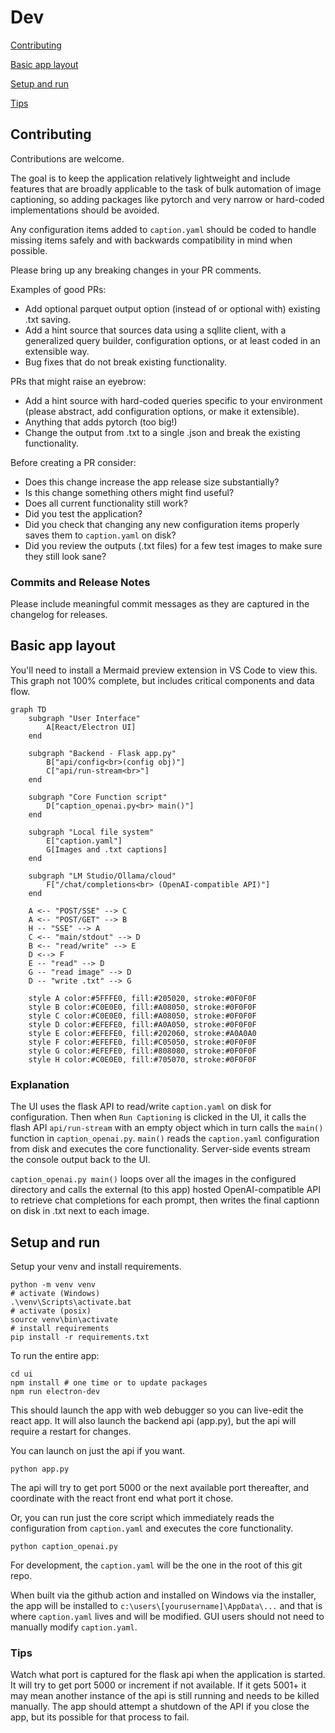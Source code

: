 # Dev

[Contributing](Contributing)

[Basic app layout](Basic_app_layout)

[Setup and run](Setup_and_run)

[Tips](Tips)

## Contributing

Contributions are welcome.

The goal is to keep the application relatively lightweight and include features that are broadly applicable to the task of bulk automation of image captioning, so adding packages like pytorch and very narrow or hard-coded implementations should be avoided.

Any configuration items added to `caption.yaml` should be coded to handle missing items safely and with backwards compatibility in mind when possible.  

Please bring up any breaking changes in your PR comments.

Examples of good PRs:
- Add optional parquet output option (instead of or optional with) existing .txt saving.
- Add a hint source that sources data using a sqllite client, with a generalized query builder, configuration options, or at least coded in an extensible way.
- Bug fixes that do not break existing functionality.

PRs that might raise an eyebrow:
- Add a hint source with hard-coded queries specific to your environment (please abstract, add configuration options, or make it extensible).
- Anything that adds pytorch (too big!)
- Change the output from .txt to a single .json and break the existing functionality.

Before creating a PR consider:
- Does this change increase the app release size substantially? 
- Is this change something others might find useful?
- Does all current functionality still work?
- Did you test the application?
- Did you check that changing any new configuration items properly saves them to `caption.yaml` on disk?
- Did you review the outputs (.txt files) for a few test images to make sure they still look sane?

### Commits and Release Notes

Please include meaningful commit messages as they are captured in the changelog for releases. 

## Basic app layout

You'll need to install a Mermaid preview extension in VS Code to view this.  This graph not 100% complete, but includes critical components and data flow.

```mermaid
graph TD
    subgraph "User Interface"
        A[React/Electron UI]
    end

    subgraph "Backend - Flask app.py"
        B["api/config<br>(config obj)"]
        C["api/run-stream<br>"]
    end

    subgraph "Core Function script"
        D["caption_openai.py<br> main()"]
    end

    subgraph "Local file system"
        E["caption.yaml"]
        G[Images and .txt captions]
    end

    subgraph "LM Studio/Ollama/cloud"
        F["/chat/completions<br> (OpenAI-compatible API)"]
    end

    A <-- "POST/SSE" --> C
    A <-- "POST/GET" --> B
    H -- "SSE" --> A
    C <-- "main/stdout" --> D
    B <-- "read/write" --> E
    D <--> F
    E -- "read" --> D
    G -- "read image" --> D
    D -- "write .txt" --> G

    style A color:#5FFFE0, fill:#205020, stroke:#0F0F0F
    style B color:#C0E0E0, fill:#A08050, stroke:#0F0F0F
    style C color:#C0E0E0, fill:#A08050, stroke:#0F0F0F
    style D color:#EFEFE0, fill:#A0A050, stroke:#0F0F0F
    style E color:#EFEFE0, fill:#202060, stroke:#A0A0A0
    style F color:#EFEFE0, fill:#C05050, stroke:#0F0F0F
    style G color:#EFEFE0, fill:#808080, stroke:#0F0F0F
    style H color:#C0E0E0, fill:#705070, stroke:#0F0F0F
```
### Explanation

The UI uses the flask API to read/write `caption.yaml` on disk for configuration. Then when `Run Captioning` is clicked in the UI, it calls the flash API `api/run-stream` with an empty object which in turn calls the `main()` function in  `caption_openai.py`. `main()` reads the `caption.yaml` configuration from disk and executes the core functionality.  Server-side events stream the console output back to the UI.

`caption_openai.py main()` loops over all the images in the configured directory and calls the external (to this app) hosted OpenAI-compatible API to retrieve chat completions for each prompt, then writes the final captionn on disk in .txt next to each image.

## Setup and run

Setup your venv and install requirements.

    python -m venv venv
    # activate (Windows)
    .\venv\Scripts\activate.bat
    # activate (posix)
    source venv\bin\activate
    # install requirements
    pip install -r requirements.txt

To run the entire app:
    
    cd ui
    npm install # one time or to update packages
    npm run electron-dev

This should launch the app with web debugger so you can live-edit the react app.  It will also launch the backend api (app.py), but the api will require a restart for changes.

You can launch on just the api if you want.

    python app.py

The api will try to get port 5000 or the next available port thereafter, and coordinate with the react front end what port it chose.

Or, you can run just the core script which immediately reads the configuration from `caption.yaml` and executes the core functionality.

    python caption_openai.py

For development, the `caption.yaml` will be the one in the root of this git repo.  

When built via the github action and installed on Windows via the installer, the app will be installed to `c:\users\[yourusername]\AppData\...` and that is where `caption.yaml` lives and will be modified. GUI users should not need to manually modify `caption.yaml`.

### Tips

Watch what port is captured for the flask api when the application is started.  It will try to get port 5000 or increment if not available.  If it gets 5001+ it may mean another instance of the api is still running and needs to be killed manually.  The app should attempt a shutdown of the API if you close the app, but its possible for that process to fail.

